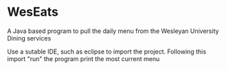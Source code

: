 WesEats
=======

A Java based program to pull the daily menu from the Wesleyan University Dining services

Use a sutable IDE, such as eclipse to import the project. Following this import "run" the program print the most current menu
